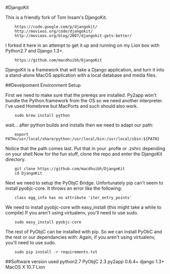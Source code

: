 #DjangoKit

This is a friendly fork of Tom Insam's DjangoKit.

		https://code.google.com/p/djangokit/
		http://movieos.org/code/djangokit/
		http://movieos.org/blog/2007/djangokit-gets-better/

I forked it here in an attempt to get it up and running on my Lion box with Python2.7 and Django 1.3+.

        https://github.com/macdhuibh/DjangoKit

DjangoKit is a framework that will take a Django application, and turn it into a stand-alone MacOS application with a local database and media files.

##Develpoment Environment Setup

First we need to make sure that the prereqs are installed.
Py2app won't bundle the Python.framework from the OS so we need another interpreter. I've used Homebrew but MacPorts and such should also work.

		sudo brew install python

wait... after python builds and installs then we need to adapt our path:

		export PATH=/usr/local/share/python:/usr/local/bin:/usr/local/sbin:${PATH}

Notice that the path comes last. Put that in your  .profle or .zshrc depending on your shell
Now for the fun stuff, clone the repo and enter the DjangoKit directory.

		git clone https://github.com/macdhuibh/DjangoKit
		cd DjangoKit

Next we need to setup the PyObjC Bridge. Unfortunately pip can't seem to install pyobjc-core.
It throws an error like the following:

		class egg_info has no attribute 'iter_entry_points'

We need to install pyobjc-core with easy_install (this might take a while to compile)
If you aren't using virtualenv, you'll need to use sudo.

		sudo easy_install pyobjc-core

The rest of PyObjC can be installed with pip. So we can install PyObC and the rest or our dependancies with:
Again, if you aren't using virtualenv, you'll need to use sudo.

		sudo pip install -r requirements.txt

##Software version used
	python2.7
	PyObjC 2.3
	py2app 0.6.4+
	django 1.3+
	MacOS X 10.7 Lion